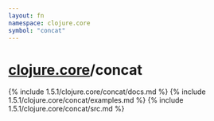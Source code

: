 ```yaml
---
layout: fn
namespace: clojure.core
symbol: "concat"
---
```


# [clojure.core](../)/concat

{% include 1.5.1/clojure.core/concat/docs.md %}
{% include 1.5.1/clojure.core/concat/examples.md %}
{% include 1.5.1/clojure.core/concat/src.md %}

